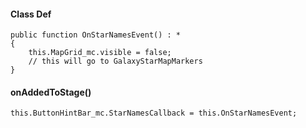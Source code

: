 #### Class Def

```
public function OnStarNamesEvent() : *
{
	this.MapGrid_mc.visible = false;
    // this will go to GalaxyStarMapMarkers
}
```

#### onAddedToStage()

```
this.ButtonHintBar_mc.StarNamesCallback = this.OnStarNamesEvent;
```